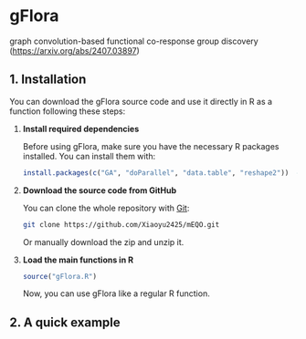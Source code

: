 # gFlora
graph convolution-based functional co-response group discovery (https://arxiv.org/abs/2407.03897)

## 1. Installation
You can download the gFlora source code and use it directly in R as a function following these steps:

1. **Install required dependencies**

   Before using gFlora, make sure you have the necessary R packages installed. You can install them with:  
   ```r
   install.packages(c("GA", "doParallel", "data.table", "reshape2"))  # Install package
   ```
   
2. **Download the source code from GitHub**

   You can clone the whole repository with [Git](https://git-scm.com/):
   ```sh
   git clone https://github.com/Xiaoyu2425/mEQO.git
   ```
   Or manually download the zip and unzip it.
   
3. **Load the main functions in R**

   ```r
   source("gFlora.R")
   ```
   Now, you can use gFlora like a regular R function.


## 2. A quick example
